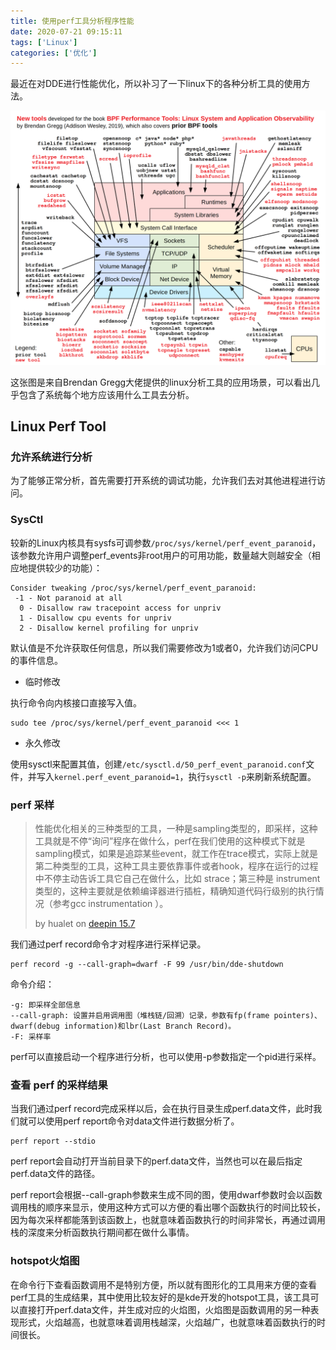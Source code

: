 ```yaml
---
title: 使用perf工具分析程序性能
date: 2020-07-21 09:15:11
tags: ['Linux']
categories: ['优化']
---
```


最近在对DDE进行性能优化，所以补习了一下linux下的各种分析工具的使用方法。

![bpf_performance_tools_book.png](use-perf-to-analytics-program/bpf_performance_tools_book.png)

这张图是来自Brendan Gregg大佬提供的linux分析工具的应用场景，可以看出几乎包含了系统每个地方应该用什么工具去分析。

<!-- more -->

## Linux Perf Tool

### 允许系统进行分析

为了能够正常分析，首先需要打开系统的调试功能，允许我们去对其他进程进行访问。

### SysCtl

较新的Linux内核具有sysfs可调参数`/proc/sys/kernel/perf_event_paranoid`，该参数允许用户调整perf_events非root用户的可用功能，数量越大则越安全（相应地提供较少的功能）：

```
Consider tweaking /proc/sys/kernel/perf_event_paranoid:
 -1 - Not paranoid at all
  0 - Disallow raw tracepoint access for unpriv
  1 - Disallow cpu events for unpriv
  2 - Disallow kernel profiling for unpriv
```

默认值是不允许获取任何信息，所以我们需要修改为1或者0，允许我们访问CPU的事件信息。

- 临时修改

执行命令向内核接口直接写入值。

```
sudo tee /proc/sys/kernel/perf_event_paranoid <<< 1
```

- 永久修改

使用sysctl来配置其值，创建`/etc/sysctl.d/50_perf_event_paranoid.conf`文件，并写入`kernel.perf_event_paranoid=1`，执行`sysctl -p`来刷新系统配置。

### perf 采样

> 性能优化相关的三种类型的工具，一种是sampling类型的，即采样，这种工具就是不停“询问”程序在做什么，perf在我们使用的这种模式下就是 sampling模式，如果是追踪某些event，就工作在trace模式，实际上就是第二种类型的工具，这种工具主要依靠事件或者hook，程序在运行的过程中不停主动告诉工具它自己在做什么，比如 strace；第三种是 instrument 类型的，这种主要就是依赖编译器进行插桩，精确知道代码行级别的执行情况（参考gcc instrumentation ）。
>
> by hualet on [deepin 15.7](https://docsin.uniontech.com/?p=735)

我们通过perf record命令才对程序进行采样记录。

```
perf record -g --call-graph=dwarf -F 99 /usr/bin/dde-shutdown
```

命令介绍：

```
-g: 即采样全部信息
--call-graph: 设置并启用调用图（堆栈链/回溯）记录，参数有fp(frame pointers)、dwarf(debug information)和lbr(Last Branch Record)。
-F: 采样率
```

perf可以直接启动一个程序进行分析，也可以使用-p参数指定一个pid进行采样。

### 查看 perf 的采样结果

当我们通过perf record完成采样以后，会在执行目录生成perf.data文件，此时我们就可以使用perf report命令对data文件进行数据分析了。

```
perf report --stdio
```

perf report会自动打开当前目录下的perf.data文件，当然也可以在最后指定perf.data文件的路径。

perf report会根据--call-graph参数来生成不同的图，使用dwarf参数时会以函数调用栈的顺序来显示，使用这种方式可以方便的看出哪个函数执行的时间比较长，因为每次采样都能落到该函数上，也就意味着函数执行的时间非常长，再通过调用栈的深度来分析函数执行期间都在做什么事情。

### hotspot火焰图

在命令行下查看函数调用不是特别方便，所以就有图形化的工具用来方便的查看perf工具的生成结果，其中使用比较友好的是kde开发的hotspot工具，该工具可以直接打开perf.data文件，并生成对应的火焰图，火焰图是函数调用的另一种表现形式，火焰越高，也就意味着调用栈越深，火焰越广，也就意味着函数执行的时间很长。
